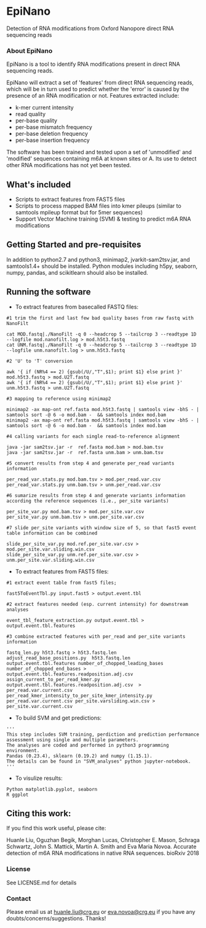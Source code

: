 # EpiNano
Detection of RNA modifications from Oxford Nanopore direct RNA sequencing reads

### About EpiNano
EpiNano is a tool to identify RNA modifications present in direct RNA sequencing reads. 

EpiNano will extract a set of 'features' from direct RNA sequencing reads, which will be in turn used to predict whether the 'error' is caused by the presence of an RNA modification or not. 
Features extracted include: 
- k-mer current intensity
- read quality
- per-base quality
- per-base mismatch frequency
- per-base deletion frequency
- per-base insertion frequency

The software has been trained and tested upon a set of 'unmodified' and 'modified' sequences containing m6A at known sites or A. Its use to detect other RNA modifications has not yet been tested. 

## What's included
- Scripts to extract features from FAST5 files
- Scripts to process mapped BAM files into kmer pileups (similar to samtools mpileup format but for 5mer sequences)
- Support Vector Machine training (SVM) & testing to predict m6A RNA modifications

## Getting Started and pre-requisites
In addition to python2.7 and python3, minimap2, jvarkit-sam2tsv.jar, and samtools1.4+ should be installed.
Python modules including h5py, seaborn, numpy, pandas, and scikitlearn should also be installed.

## Running the software
* To extract features from basecalled FASTQ files: 
```
#1 trim the first and last few bad quality bases from raw fastq with NanoFilt

cat MOD.fastq|./NanoFilt -q 0 --headcrop 5 --tailcrop 3 --readtype 1D --logfile mod.nanofilt.log > mod.h5t3.fastq
cat UNM.fastq|./NanoFilt -q 0 --headcrop 5 --tailcrop 3 --readtype 1D --logfile unm.nanofilt.log > unm.h5t3.fastq

#2 'U' to 'T' conversion

awk '{ if (NR%4 == 2) {gsub(/U/,"T",$1); print $1} else print }' mod.h5t3.fastq > mod.U2T.fastq
awk '{ if (NR%4 == 2) {gsub(/U/,"T",$1); print $1} else print }' unm.h5t3.fastq > unm.U2T.fastq

#3 mapping to reference using minimap2

minimap2 -ax map-ont ref.fasta mod.h5t3.fastq | samtools view -bhS - | samtools sort -@ 6 -o mod.bam -  && samtools index mod.bam
minimap2 -ax map-ont ref.fasta mod.h5t3.fastq | samtools view -bhS - | samtools sort -@ 6 -o mod.bam -  && samtools index mod.bam

#4 calling variants for each single read-to-reference alignment

java -jar sam2tsv.jar -r  ref.fasta mod.bam > mod.bam.tsv
java -jar sam2tsv.jar -r  ref.fasta unm.bam > unm.bam.tsv

#5 convert results from step 4 and generate per_read variants information 

per_read_var.stats.py mod.bam.tsv > mod.per_read.var.csv
per_read_var.stats.py unm.bam.tsv > unm.per_read.var.csv

#6 sumarize results from step 4 and generate variants information according the reference sequences (i.e., per_site variants)

per_site_var.py mod.bam.tsv > mod.per_site.var.csv
per_site_var.py unm.bam.tsv > unm.per_site.var.csv

#7 slide per_site variants with window size of 5, so that fast5 event table information can be combined

slide_per_site_var.py mod.ref.per_site.var.csv > mod.per_site.var.sliding.win.csv
slide_per_site_var.py unm.ref.per_site.var.csv > unm.per_site.var.sliding.win.csv

```


* To extract features from FAST5 files: 
``` 
#1 extract event table from fast5 files; 

fast5ToEventTbl.py input.fast5 > output.event.tbl

#2 extract features needed (esp. current intensity) for downstream analyses

event_tbl_feature_extraction.py output.event.tbl > output.event.tbl.features

#3 combine extracted features with per_read and per_site variants information

fastq_len.py h5t3.fastq > h5t3.fastq.len
adjust_read_base_positions.py  h5t3.fastq.len output.event.tbl.features number_of_chopped_leading_bases number_of_chopped_end_bases > output.event.tbl.features.readposition.adj.csv
assign_current_to_per_read_kmer.py output.event.tbl.features.readposition.adj.csv  > per_read.var.current.csv
per_read_kmer_intensity_to_per_site_kmer_intensity.py per_read.var.current.csv per_site.varsliding.win.csv > per_site.var.current.csv
```
* To build SVM and get predictions:
```
'''
This step includes SVM training, perdiction and prediction performance assessment using single and multiple parameters.
The analyses are coded and performed in python3 programming environment. 
Pandas (0.23.4), sklearn (0.19.2) and numpy (1.15.1). 
The details can be found in "SVM_analyses" python jupyter-notebook. 
'''
```

* To visulize results:
```
Python matplotlib.pyplot, seaborn 
R ggplot
```
## Citing this work:
If you find this work useful, please cite:

Huanle Liu, Oguzhan Begik, Morghan Lucas, Christopher E. Mason, Schraga Schwartz, John S. Mattick, Martin A. Smith and Eva Maria Novoa. Accurate detection of m6A RNA modifications in native RNA sequences. bioRxiv 2018

### License 
See LICENSE.md for details

### Contact
Please email us at huanle.liu@crg.eu or eva.novoa@crg.eu if you have any doubts/concerns/suggestions.
Thanks!
